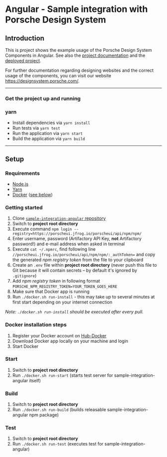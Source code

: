 # Angular - Sample integration with Porsche Design System

## Introduction

This is project shows the example usage of the Porsche Design System Components in Angular. See also the [project documentation](https://designsystem.porsche.com/v1/#/start-coding/angular) and the [deployed project](https://porscheui.github.io/sample-integration-angular).

For further documentation regarding designing websites and the correct usage of the components, you can visit our website https://designsystem.porsche.com/.

---

### Get the project up and running

### yarn

- Install dependencies via `yarn install`
- Run tests via `yarn test`
- Run the application via `yarn start`
- Build the application via `yarn build`

---

## Setup

### Requirements

- [Node.js](https://nodejs.org)
- [Yarn](https://yarnpkg.com)
- [Docker](https://www.docker.com) ([see below](#docker-installation-steps))

### Getting started

1. Clone [`sample-integration-angular` repository](https://github.com/porscheui/sample-integration-angular)
1. Switch to **project root directory**
1. Execute command `npm login --registry=https://porscheui.jfrog.io/porscheui/api/npm/npm/`
1. Enter username, password (Artifactory API Key, **not** Artifactory password!) and e-mail address when asked in terminal
1. Execute `cat ~/.npmrc`, find following line `//porscheui.jfrog.io/porscheui/api/npm/npm/:_authToken=` and copy the generated _npm registry token_ from the file to your clipboard
1. Create an `.env` file within **project root directory** (never push this file to Git because it will contain secrets – by default it's ignored by `.gitignore`)
1. Add _npm registry token_ in following format `PORSCHE_NPM_REGISTRY_TOKEN=YOUR_TOKEN_GOES_HERE`
1. Make sure that Docker app is running
1. Run `./docker.sh run-install` - this may take up to several minutes at first start depending on your internet connection

_Note: `./docker.sh run-install` should be executed after every pull._

### Docker installation steps

1. Register your Docker account on [Hub-Docker](https://hub.docker.com)
1. Download Docker app locally on your machine and login
1. Start Docker

### Start

1. Switch to **project root directory**
1. Run `./docker.sh run-start` (starts test server for sample-integration-angular itself)

### Build

1. Switch to **project root directory**
1. Run `./docker.sh run-build` (builds releasable sample-integration-angular npm package)

### Test

1. Switch to **project root directory**
1. Run `./docker.sh run-test` (executes test for sample-integration-angular)

